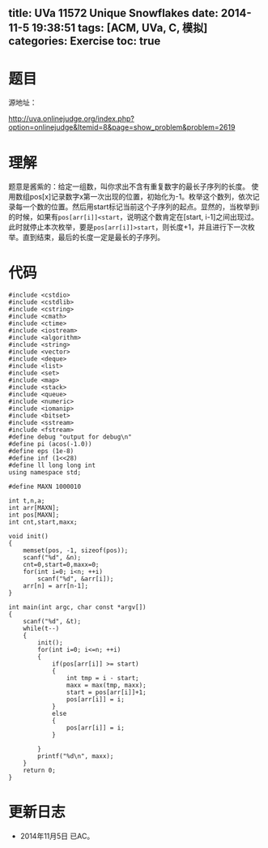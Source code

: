 title: UVa 11572 Unique Snowflakes
date: 2014-11-5 19:38:51
tags: [ACM, UVa, C, 模拟]
categories: Exercise
toc: true
---
# 题目	
源地址：

http://uva.onlinejudge.org/index.php?option=onlinejudge&Itemid=8&page=show_problem&problem=2619

# 理解
题意是酱紫的：给定一组数，叫你求出不含有重复数字的最长子序列的长度。
使用数组pos[x]记录数字x第一次出现的位置，初始化为-1。枚举这个数列，依次记录每一个数的位置。然后用start标记当前这个子序列的起点。显然的，当枚举到i的时候，如果有`pos[arr[i]]<start`，说明这个数肯定在[start, i-1]之间出现过。此时就停止本次枚举，要是`pos[arr[i]]>start`，则长度+1，并且进行下一次枚举。直到结束，最后的长度一定是最长的子序列。

<!-- more -->

# 代码
```
#include <cstdio>
#include <cstdlib>
#include <cstring>
#include <cmath>
#include <ctime>
#include <iostream>
#include <algorithm>
#include <string>
#include <vector>
#include <deque>
#include <list>
#include <set>
#include <map>
#include <stack>
#include <queue>
#include <numeric>
#include <iomanip>
#include <bitset>
#include <sstream>
#include <fstream>
#define debug "output for debug\n"
#define pi (acos(-1.0))
#define eps (1e-8)
#define inf (1<<28)
#define ll long long int
using namespace std;

#define MAXN 1000010

int t,n,a;
int arr[MAXN];
int pos[MAXN];
int cnt,start,maxx;

void init()
{
    memset(pos, -1, sizeof(pos));
    scanf("%d", &n);
    cnt=0,start=0,maxx=0;
    for(int i=0; i<n; ++i)
        scanf("%d", &arr[i]);
    arr[n] = arr[n-1];
}

int main(int argc, char const *argv[])
{
    scanf("%d", &t);
    while(t--)
    {
        init();
        for(int i=0; i<=n; ++i)
        {
            if(pos[arr[i]] >= start)
            {
                int tmp = i - start;
                maxx = max(tmp, maxx);
                start = pos[arr[i]]+1;
                pos[arr[i]] = i;
            }
            else
            {
                pos[arr[i]] = i;
            }

        }
        printf("%d\n", maxx);
    }
    return 0;
}
```
# 更新日志
- 2014年11月5日 已AC。
